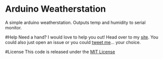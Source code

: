 Arduino Weatherstation
==========
A simple arduino weatherstation. Outputs temp and humidity to serial monitor.

#Help
Need a hand? I would love to help you out! Head over to my [site](http://flynntes.com/contact). You could also just open an issue or you could [tweet me](http://twitter.com/flynntes)... your choice.

#License
This code is released under the [MIT License](https://github.com/Flynntes/Arduino-Weatherstation/blob/master/LICENSE.md)
